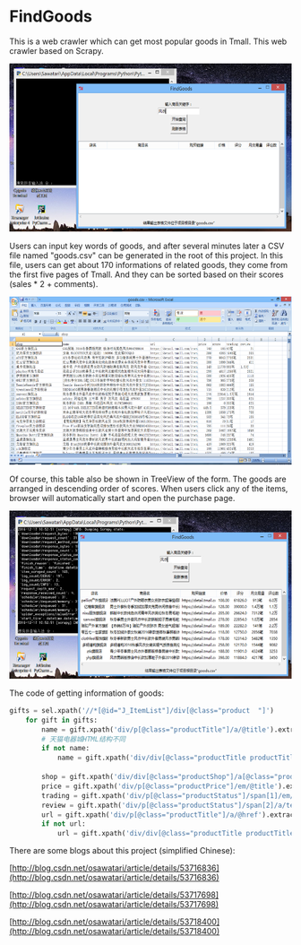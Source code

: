 FindGoods
=========
This is a web crawler which can get most popular goods in Tmall. This web crawler based on Scrapy. 

<img src='mdimage/image01.png' height='300px'/>

Users can input key words of goods, and after several minutes later a CSV file named "goods.csv" can be generated in the root of this project. In this file, users can get about 170 informations of related goods, they come from the first five pages of Tmall. And they can be sorted based on their scores (sales * 2 + comments).

<img src='mdimage/image03.png' height='300px'/>

Of course, this table also be shown in TreeView of the form. The goods are arranged in descending order of scores. When users click any of the items, browser will automatically start and open the purchase page.

<img src='mdimage/image02.png' height='300px'/>

The code of getting information of goods:

```python
gifts = sel.xpath('//*[@id="J_ItemList"]/div[@class="product  "]')
    for gift in gifts:
        name = gift.xpath('div/p[@class="productTitle"]/a/@title').extract()
        # 天猫电器城HTML结构不同
        if not name:
            name = gift.xpath('div/div[@class="productTitle productTitle-spu"]/a[1]/text()').extract()

        shop = gift.xpath('div/div[@class="productShop"]/a[@class="productShop-name"]/text()').extract()
        price = gift.xpath('div/p[@class="productPrice"]/em/@title').extract()
        trading = gift.xpath('div/p[@class="productStatus"]/span[1]/em/text()').extract()
        review = gift.xpath('div/p[@class="productStatus"]/span[2]/a/text()').extract()
        url = gift.xpath('div/p[@class="productTitle"]/a/@href').extract()
        if not url:
            url = gift.xpath('div/div[@class="productTitle productTitle-spu"]/a[1]/@href').extract()
```
There are some blogs about this project (simplified Chinese):

[http://blog.csdn.net/osawatari/article/details/53716836](http://blog.csdn.net/osawatari/article/details/53716836)

[http://blog.csdn.net/osawatari/article/details/53717698](http://blog.csdn.net/osawatari/article/details/53717698)

[http://blog.csdn.net/osawatari/article/details/53718400](http://blog.csdn.net/osawatari/article/details/53718400)

